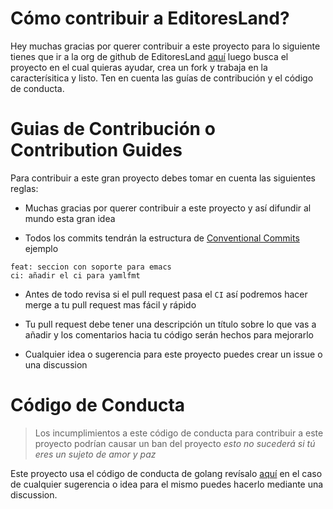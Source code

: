 # Cómo contribuir a EditoresLand?

Hey muchas gracias por querer contribuir a este proyecto para lo siguiente tienes que ir a la org de github de EditoresLand [aquí](https://github.com/EditoresLand) luego busca el proyecto en el cual quieras ayudar, crea un fork y trabaja en la caracterísitica y listo. Ten en cuenta las guías de contribución y el código de conducta.

# Guias de Contribución o Contribution Guides

Para contribuir a este gran proyecto debes tomar en cuenta las siguientes reglas:

- Muchas gracias por querer contribuir a este proyecto y así difundir al mundo esta gran idea

- Todos los commits tendrán la estructura de [Conventional Commits](https://www.conventionalcommits.org/es/v1.0.0-beta.3/) ejemplo

```
feat: seccion con soporte para emacs
ci: añadir el ci para yamlfmt
```

- Antes de todo revisa si el pull request pasa el `CI` así podremos hacer merge a tu pull request mas fácil y rápido

- Tu pull request debe tener una descripción un título sobre lo que vas a añadir y los comentarios hacia tu código serán hechos para mejorarlo

- Cualquier idea o sugerencia para este proyecto puedes crear un issue o una discussion

# Código de Conducta

> Los incumplimientos a este código de conducta para contribuir a este proyecto podrían causar un ban del proyecto _esto no sucederá si tú eres un sujeto de amor y paz_

Este proyecto usa el código de conducta de golang revísalo [aquí](https://go.dev/conduct) en el caso de cualquier sugerencia o idea para el mismo puedes hacerlo mediante una discussion.
